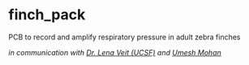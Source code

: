 # finch_pack
PCB to record and amplify respiratory pressure in adult zebra finches

_in communication with [Dr. Lena Veit (UCSF)](https://profiles.ucsf.edu/lena.veit) and [Umesh Mohan](https://github.com/umeshmohan?tab=repositories)_
